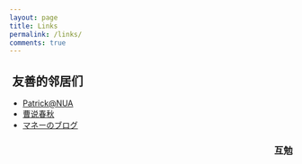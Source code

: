 ```yaml
---
layout: page
title: Links
permalink: /links/
comments: true
---
```


##  友善的邻居们


- [Patrick@NUA](http://pengqiqi.com)
- [曹说春秋](https://chunqiu.bighu.cn)
- [マネーのブログ](https://orewa.money)


<h3 style="text-align: right"> 互勉 </h3>

<!-- 动态显示网站运行时间 -->
<script type="text/javascript" language="javascript">
	function secondToDate(second) {
		if (!second) {
		return 0;
		}
		var time = new Array(0, 0, 0, 0, 0);
		if (second >= 365 * 24 * 3600) {
		 time[0] = parseInt(second / (365 * 24 * 3600));
		 second %= 365 * 24 * 3600;
		}
		if (second >= 24 * 3600) {
		 time[1] = parseInt(second / (24 * 3600));
		 second %= 24 * 3600;
		}
		if (second >= 3600) {
		 time[2] = parseInt(second / 3600);
		 second %= 3600;
		}
		if (second >= 60) {
		 time[3] = parseInt(second / 60);
		 second %= 60;
		}
		if (second > 0) {
		 time[4] = second;
		}
		return time;
	}
    function setTime2() {
        var create_time2 = Math.round(new Date(Date.UTC(2011, 05, 15, 21, 40, 0)).getTime() / 1000);
        var timestamp2 = Math.round((new Date().getTime() + 8 * 60 * 60 * 1000) / 1000);
        currentTime2 = secondToDate((timestamp2 - create_time2));
        currentTimeHtml2 = '距离第一篇文章发布' + currentTime2[0] + '年' + currentTime2[1] + '天' + currentTime2[2] + '时' + currentTime2[3] + '分' + currentTime2[4] + '秒';
        document.getElementById("htmer_time2").innerHTML = currentTimeHtml2;
    }
    function setTime() {
        var create_time = Math.round(new Date(Date.UTC(2019, 05, 28, 0, 0, 0)).getTime() / 1000);
        var timestamp = Math.round((new Date().getTime() + 8 * 60 * 60 * 1000) / 1000);
        currentTime = secondToDate((timestamp - create_time));
        currentTimeHtml = '本站已运行' + currentTime[0] + '年' + currentTime[1] + '天' + currentTime[2] + '时' + currentTime[3] + '分' + currentTime[4] + '秒';
        document.getElementById("htmer_time").innerHTML = currentTimeHtml;
    }
    setInterval(setTime, 1000);
    setInterval(setTime2, 1000);

</script>

<span id="htmer_time" style="color: #656c7a;display: flex;align-items: center;justify-content: center;">  </span>
<span id="htmer_time2" style="color: #656c7a;display: flex;align-items: center;justify-content: center;">  </span>